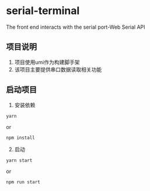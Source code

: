 # serial-terminal
The front end interacts with the serial port-Web Serial API

## 项目说明
1. 项目使用umi作为构建脚手架
2. 该项目主要提供串口数据读取相关功能

## 启动项目
1. 安装依赖
```
yarn
```
or
```
npm install
```
2. 启动
```
yarn start
```
or
```
npm run start
```